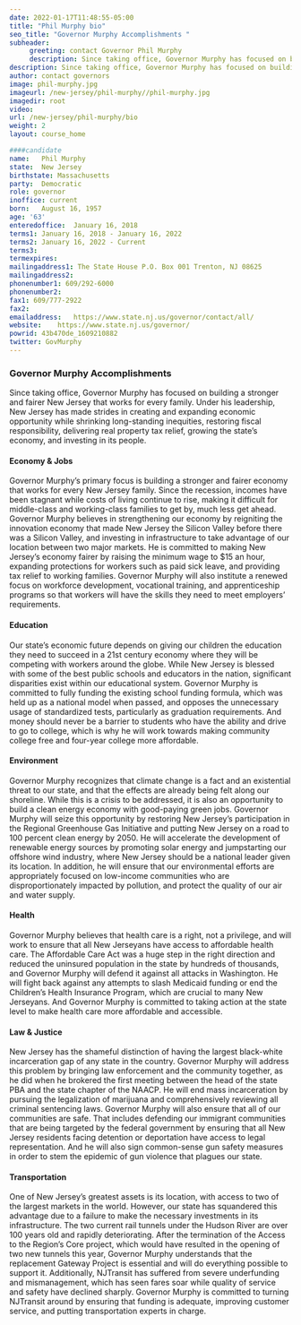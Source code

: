 ```yaml
---
date: 2022-01-17T11:48:55-05:00
title: "Phil Murphy bio"
seo_title: "Governor Murphy Accomplishments "
subheader:
     greeting: contact Governor Phil Murphy 
     description: Since taking office, Governor Murphy has focused on building a stronger and fairer New Jersey that works for every family.
description: Since taking office, Governor Murphy has focused on building a stronger and fairer New Jersey that works for every family.
author: contact governors
image: phil-murphy.jpg
imageurl: /new-jersey/phil-murphy//phil-murphy.jpg
imagedir: root
video:
url: /new-jersey/phil-murphy/bio
weight: 2
layout: course_home

####candidate
name:	Phil Murphy
state:	New Jersey
birthstate: Massachusetts
party:	Democratic
role: governor
inoffice: current
born:	August 16, 1957
age: '63'
enteredoffice:	January 16, 2018 
terms1: January 16, 2018 - January 16, 2022 
terms2: January 16, 2022 - Current
terms3: 
termexpires:	
mailingaddress1: The State House P.O. Box 001 Trenton, NJ 08625
mailingaddress2:		
phonenumber1: 609/292-6000
phonenumber2:	
fax1: 609/777-2922
fax2: 
emailaddress:	https://www.state.nj.us/governor/contact/all/
website:	https://www.state.nj.us/governor/
powrid: 43b470de_1609210882
twitter: GovMurphy
---
```



### Governor Murphy Accomplishments
Since taking office, Governor Murphy has focused on building a stronger and fairer New Jersey that works for every family. Under his leadership, New Jersey has made strides in creating and expanding economic opportunity while shrinking long-standing inequities, restoring fiscal responsibility, delivering real property tax relief, growing the state’s economy, and investing in its people.

#### Economy & Jobs
Governor Murphy’s primary focus is building a stronger and fairer economy that works for every New Jersey family. Since the recession, incomes have been stagnant while costs of living continue to rise, making it difficult for middle-class and working-class families to get by, much less get ahead. Governor Murphy believes in strengthening our economy by reigniting the innovation economy that made New Jersey the Silicon Valley before there was a Silicon Valley, and investing in infrastructure to take advantage of our location between two major markets. He is committed to making New Jersey’s economy fairer by raising the minimum wage to $15 an hour, expanding protections for workers such as paid sick leave, and providing tax relief to working families. Governor Murphy will also institute a renewed focus on workforce development, vocational training, and apprenticeship programs so that workers will have the skills they need to meet employers’ requirements.

#### Education
Our state’s economic future depends on giving our children the education they need to succeed in a 21st century economy where they will be competing with workers around the globe. While New Jersey is blessed with some of the best public schools and educators in the nation, significant disparities exist within our educational system. Governor Murphy is committed to fully funding the existing school funding formula, which was held up as a national model when passed, and opposes the unnecessary usage of standardized tests, particularly as graduation requirements. And money should never be a barrier to students who have the ability and drive to go to college, which is why he will work towards making community college free and four-year college more affordable.

#### Environment
Governor Murphy recognizes that climate change is a fact and an existential threat to our state, and that the effects are already being felt along our shoreline. While this is a crisis to be addressed, it is also an opportunity to build a clean energy economy with good-paying green jobs. Governor Murphy will seize this opportunity by restoring New Jersey’s participation in the Regional Greenhouse Gas Initiative and putting New Jersey on a road to 100 percent clean energy by 2050. He will accelerate the development of renewable energy sources by promoting solar energy and jumpstarting our offshore wind industry, where New Jersey should be a national leader given its location. In addition, he will ensure that our environmental efforts are appropriately focused on low-income communities who are disproportionately impacted by pollution, and protect the quality of our air and water supply.

#### Health
Governor Murphy believes that health care is a right, not a privilege, and will work to ensure that all New Jerseyans have access to affordable health care. The Affordable Care Act was a huge step in the right direction and reduced the uninsured population in the state by hundreds of thousands, and Governor Murphy will defend it against all attacks in Washington. He will fight back against any attempts to slash Medicaid funding or end the Children’s Health Insurance Program, which are crucial to many New Jerseyans. And Governor Murphy is committed to taking action at the state level to make health care more affordable and accessible.

#### Law & Justice
New Jersey has the shameful distinction of having the largest black-white incarceration gap of any state in the country. Governor Murphy will address this problem by bringing law enforcement and the community together, as he did when he brokered the first meeting between the head of the state PBA and the state chapter of the NAACP. He will end mass incarceration by pursuing the legalization of marijuana and comprehensively reviewing all criminal sentencing laws. Governor Murphy will also ensure that all of our communities are safe. That includes defending our immigrant communities that are being targeted by the federal government by ensuring that all New Jersey residents facing detention or deportation have access to legal representation. And he will also sign common-sense gun safety measures in order to stem the epidemic of gun violence that plagues our state.

#### Transportation
One of New Jersey’s greatest assets is its location, with access to two of the largest markets in the world. However, our state has squandered this advantage due to a failure to make the necessary investments in its infrastructure. The two current rail tunnels under the Hudson River are over 100 years old and rapidly deteriorating. After the termination of the Access to the Region’s Core project, which would have resulted in the opening of two new tunnels this year, Governor Murphy understands that the replacement Gateway Project is essential and will do everything possible to support it. Additionally, NJTransit has suffered from severe underfunding and mismanagement, which has seen fares soar while quality of service and safety have declined sharply. Governor Murphy is committed to turning NJTransit around by ensuring that funding is adequate, improving customer service, and putting transportation experts in charge.